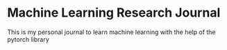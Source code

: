 # Machine Learning Research Journal

This is my personal journal to learn machine learning with the help of the pytorch library